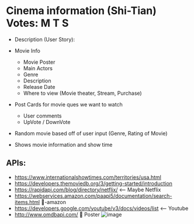 # Cinema information (Shi-Tian) Votes: M T S
- Description (User Story):

- Movie Info
  - Movie Poster
  - Main Actors
  - Genre
  - Description
  - Release Date
  - Where to view (Movie theater, Stream, Purchase)
- Post Cards for movie ques we want to watch
  - User comments
  - UpVote / DownVote
- Random movie based off of user input (Genre, Rating of Movie)
- Shows movie information and show time

## APIs:
- https://www.internationalshowtimes.com/territories/usa.html
- https://developers.themoviedb.org/3/getting-started/introduction 
- https://rapidapi.com/blog/directory/netflix/ <-- Maybe Netflix
- https://webservices.amazon.com/paapi5/documentation/search-items.html -amazon
- https://developers.google.com/youtube/v3/docs/videos/list <-- Youtube
- http://www.omdbapi.com/  Poster
![image](https://user-images.githubusercontent.com/58057784/159308872-7407d331-5396-40f5-92b7-24dbd2b5bd0f.png)
